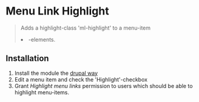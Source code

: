 # Menu Link Highlight

> Adds a highlight-class 'ml-highlight' to a menu-item <li>-elements.

## Installation

1. Install the module the [drupal way](https://www.drupal.org/documentation/install/modules-themes/modules-8)
2. Edit a menu item and check the 'Highlight'-checkbox
3. Grant *Highlight menu links* permission to users which should be able to highlight menu-items.
